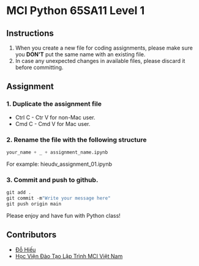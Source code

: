 # __MCI Python 65SA11 Level 1__

## Instructions

1. When you create a new file for coding assignments, please make sure you __DON'T__ put the same name with an existing file. 
2. In case any unexpected changes in available files, please discard it before committing.

## Assignment

### 1. Duplicate the assignment file

- Ctrl C - Ctr V for non-Mac user.
- Cmd C - Cmd V for Mac user.

### 2. Rename the file with the following structure

```python
your_name + _ + assignment_name.ipynb
```

For example: hieudv_assignment_01.ipynb

### 3. Commit and push to github.

```python
git add .
git commit -m"Write your message here"
git push origin main
```

Please enjoy and have fun with Python class!

## Contributors

- [Đỗ Hiếu](https://github.com/hieudarius)
- [Học Viện Đào Tạo Lập Trình MCI Việt Nam](https://www.facebook.com/MCIVietNam2021)
